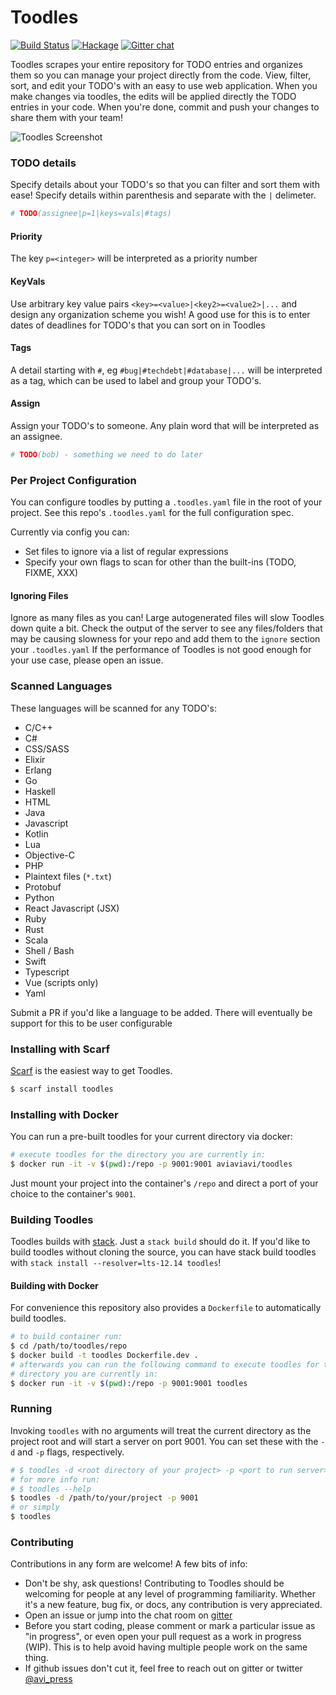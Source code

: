 # Toodles

[![Build Status](https://travis-ci.org/aviaviavi/toodles.svg?branch=master)](https://travis-ci.org/aviaviavi/toodles)
[![Hackage](https://img.shields.io/hackage/v/toodles.svg)](https://hackage.haskell.org/package/toodles)
[![Gitter chat](https://badges.gitter.im/gitterHQ/gitter.png)](https://gitter.im/toodles-todos/community)

Toodles scrapes your entire repository for TODO entries and organizes them so
you can manage your project directly from the code. View, filter, sort, and edit
your TODO's with an easy to use web application. When you make changes via
toodles, the edits will be applied directly the TODO entries in your code.
When you're done, commit and push your changes to share them with your team!

![Toodles Screenshot](https://i.imgur.com/DEwzMYn.png)

### TODO details

Specify details about your TODO's so that you can filter and sort them with
ease! Specify details within parenthesis and separate with the `|` delimeter.

```python
# TODO(assignee|p=1|keys=vals|#tags)
```

#### Priority

The key `p=<integer>` will be interpreted as a priority number

#### KeyVals

Use arbitrary key value pairs `<key>=<value>|<key2>=<value2>|...` and design any
organization scheme you wish! A good use for this is to enter dates of deadlines
for TODO's that you can sort on in Toodles

#### Tags

A detail starting with `#`, eg `#bug|#techdebt|#database|...` will be interpreted as
a tag, which can be used to label and group your TODO's.

#### Assign

Assign your TODO's to someone. Any plain word that will be interpreted as an assignee.

```python
# TODO(bob) - something we need to do later
```

### Per Project Configuration

You can configure toodles by putting a `.toodles.yaml` file in the root of your
project. See this repo's `.toodles.yaml` for the full configuration spec.

Currently via config you can:

- Set files to ignore via a list of regular expressions
- Specify your own flags to scan for other than the built-ins (TODO, FIXME, XXX)

#### Ignoring Files

Ignore as many files as you can! Large autogenerated files will slow Toodles
down quite a bit. Check the output of the server to see any files/folders that
may be causing slowness for your repo and add them to the `ignore` section your
`.toodles.yaml` If the performance of Toodles is not good enough for your use
case, please open an issue.

### Scanned Languages

These languages will be scanned for any TODO's:

- C/C++
- C#
- CSS/SASS
- Elixir
- Erlang
- Go
- Haskell
- HTML
- Java
- Javascript
- Kotlin
- Lua
- Objective-C
- PHP
- Plaintext files (`*.txt`)
- Protobuf
- Python
- React Javascript (JSX)
- Ruby
- Rust
- Scala
- Shell / Bash
- Swift
- Typescript
- Vue (scripts only)
- Yaml

Submit a PR if you'd like a language to be added. There will eventually be
support for this to be user configurable

### Installing with Scarf

[Scarf](https://scarf.sh) is the easiest way to get Toodles.

```bash
$ scarf install toodles
```

### Installing with Docker

You can run a pre-built toodles for your current directory via docker:

```bash
# execute toodles for the directory you are currently in:
$ docker run -it -v $(pwd):/repo -p 9001:9001 aviaviavi/toodles
```

Just mount your project into the container's `/repo` and direct a port of your
choice to the container's `9001`.

### Building Toodles

Toodles builds with  [stack](https://docs.haskellstack.org). Just a `stack
build` should do it. If you'd like to build toodles without cloning the source,
you can have stack build toodles with `stack install --resolver=lts-12.14 toodles`!

#### Building with Docker

For convenience this repository also provides a `Dockerfile` to automatically
build toodles.

```bash
# to build container run:
$ cd /path/to/toodles/repo
$ docker build -t toodles Dockerfile.dev .
# afterwards you can run the following command to execute toodles for the
# directory you are currently in:
$ docker run -it -v $(pwd):/repo -p 9001:9001 toodles

```

### Running

Invoking `toodles` with no arguments will treat the current directory as the
project root and will start a server on port 9001. You can set these with the
`-d` and `-p` flags, respectively.


```bash
# $ toodles -d <root directory of your project> -p <port to run server>
# for more info run:
# $ toodles --help
$ toodles -d /path/to/your/project -p 9001
# or simply
$ toodles
```

### Contributing

Contributions in any form are welcome! A few bits of info:

- Don't be shy, ask questions! Contributing to Toodles should be welcoming for
  people at any level of programming familiarity. Whether it's a new feature,
  bug fix, or docs, any contribution is very appreciated.
- Open an issue or jump into the chat room on [gitter](https://gitter.im/toodles-todos/community)
- Before you start coding, please comment or mark a particular issue as "in
  progress", or even open your pull request as a work in progress (WIP). This is
  to help avoid having multiple people work on the same thing.
- If github issues don't cut it, feel free to reach out on gitter or twitter
  [@avi_press](https://twitter.com/avi_press)
